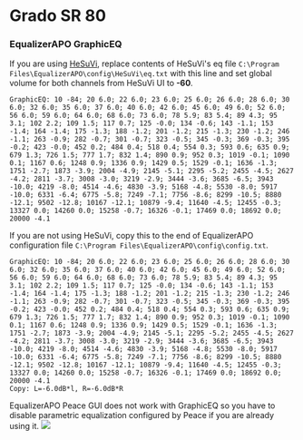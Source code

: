# Grado SR 80
### EqualizerAPO GraphicEQ
If you are using [HeSuVi](https://sourceforge.net/projects/hesuvi/), replace contents of HeSuVi's eq file `C:\Program Files\EqualizerAPO\config\HeSuVi\eq.txt` with this line and set global volume for both channels from HeSuVi UI to **-60**.
```
GraphicEQ: 10 -84; 20 6.0; 22 6.0; 23 6.0; 25 6.0; 26 6.0; 28 6.0; 30 6.0; 32 6.0; 35 6.0; 37 6.0; 40 6.0; 42 6.0; 45 6.0; 49 6.0; 52 6.0; 56 6.0; 59 6.0; 64 6.0; 68 6.0; 73 6.0; 78 5.9; 83 5.4; 89 4.3; 95 3.1; 102 2.2; 109 1.5; 117 0.7; 125 -0.0; 134 -0.6; 143 -1.1; 153 -1.4; 164 -1.4; 175 -1.3; 188 -1.2; 201 -1.2; 215 -1.3; 230 -1.2; 246 -1.1; 263 -0.9; 282 -0.7; 301 -0.7; 323 -0.5; 345 -0.3; 369 -0.3; 395 -0.2; 423 -0.0; 452 0.2; 484 0.4; 518 0.4; 554 0.3; 593 0.6; 635 0.9; 679 1.3; 726 1.5; 777 1.7; 832 1.4; 890 0.9; 952 0.3; 1019 -0.1; 1090 0.1; 1167 0.6; 1248 0.9; 1336 0.9; 1429 0.5; 1529 -0.1; 1636 -1.3; 1751 -2.7; 1873 -3.9; 2004 -4.9; 2145 -5.1; 2295 -5.2; 2455 -4.5; 2627 -4.2; 2811 -3.7; 3008 -3.0; 3219 -2.9; 3444 -3.6; 3685 -6.5; 3943 -10.0; 4219 -8.0; 4514 -4.6; 4830 -3.9; 5168 -4.8; 5530 -8.0; 5917 -10.0; 6331 -6.4; 6775 -5.8; 7249 -7.1; 7756 -8.6; 8299 -10.5; 8880 -12.1; 9502 -12.8; 10167 -12.1; 10879 -9.4; 11640 -4.5; 12455 -0.3; 13327 0.0; 14260 0.0; 15258 -0.7; 16326 -0.1; 17469 0.0; 18692 0.0; 20000 -4.1
```
If you are not using HeSuVi, copy this to the end of EqualizerAPO configuration file `C:\Program Files\EqualizerAPO\config\config.txt`.
```
GraphicEQ: 10 -84; 20 6.0; 22 6.0; 23 6.0; 25 6.0; 26 6.0; 28 6.0; 30 6.0; 32 6.0; 35 6.0; 37 6.0; 40 6.0; 42 6.0; 45 6.0; 49 6.0; 52 6.0; 56 6.0; 59 6.0; 64 6.0; 68 6.0; 73 6.0; 78 5.9; 83 5.4; 89 4.3; 95 3.1; 102 2.2; 109 1.5; 117 0.7; 125 -0.0; 134 -0.6; 143 -1.1; 153 -1.4; 164 -1.4; 175 -1.3; 188 -1.2; 201 -1.2; 215 -1.3; 230 -1.2; 246 -1.1; 263 -0.9; 282 -0.7; 301 -0.7; 323 -0.5; 345 -0.3; 369 -0.3; 395 -0.2; 423 -0.0; 452 0.2; 484 0.4; 518 0.4; 554 0.3; 593 0.6; 635 0.9; 679 1.3; 726 1.5; 777 1.7; 832 1.4; 890 0.9; 952 0.3; 1019 -0.1; 1090 0.1; 1167 0.6; 1248 0.9; 1336 0.9; 1429 0.5; 1529 -0.1; 1636 -1.3; 1751 -2.7; 1873 -3.9; 2004 -4.9; 2145 -5.1; 2295 -5.2; 2455 -4.5; 2627 -4.2; 2811 -3.7; 3008 -3.0; 3219 -2.9; 3444 -3.6; 3685 -6.5; 3943 -10.0; 4219 -8.0; 4514 -4.6; 4830 -3.9; 5168 -4.8; 5530 -8.0; 5917 -10.0; 6331 -6.4; 6775 -5.8; 7249 -7.1; 7756 -8.6; 8299 -10.5; 8880 -12.1; 9502 -12.8; 10167 -12.1; 10879 -9.4; 11640 -4.5; 12455 -0.3; 13327 0.0; 14260 0.0; 15258 -0.7; 16326 -0.1; 17469 0.0; 18692 0.0; 20000 -4.1
Copy: L=-6.0dB*l, R=-6.0dB*R
```
EqualizerAPO Peace GUI does not work with GraphicEQ so you have to disable parametric equalization configured by Peace if you are already using it.
![](https://raw.githubusercontent.com/jaakkopasanen/AutoEq/master/results/Sonoma%20Model%20One/headphoncecom/onear/Grado%20SR%2080/Grado%20SR%2080.png)
